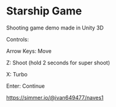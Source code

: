 
# Starship Game

Shooting game demo made in Unity 3D


Controls:

Arrow Keys: Move

Z: Shoot (hold 2 seconds for super shoot)

X: Turbo

Enter: Continue


https://simmer.io/@ivan649477/naves1